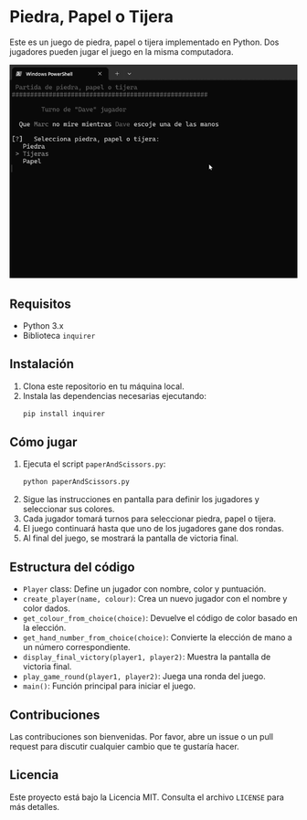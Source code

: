 # Piedra, Papel o Tijera

Este es un juego de piedra, papel o tijera implementado en Python. Dos jugadores pueden jugar el juego en la misma computadora.

![Piedra, Papel o Tijera!](paperAndScissors.gif "Piedra, Papel o Tijera")

## Requisitos 

- Python 3.x
- Biblioteca `inquirer`

## Instalación

1. Clona este repositorio en tu máquina local.
2. Instala las dependencias necesarias ejecutando:
    ```bash
    pip install inquirer 
    ```

## Cómo jugar

1. Ejecuta el script `paperAndScissors.py`:
    ```bash
    python paperAndScissors.py
    ```
2. Sigue las instrucciones en pantalla para definir los jugadores y seleccionar sus colores.
3. Cada jugador tomará turnos para seleccionar piedra, papel o tijera.
4. El juego continuará hasta que uno de los jugadores gane dos rondas.
5. Al final del juego, se mostrará la pantalla de victoria final.

## Estructura del código

- `Player` class: Define un jugador con nombre, color y puntuación.
- `create_player(name, colour)`: Crea un nuevo jugador con el nombre y color dados.
- `get_colour_from_choice(choice)`: Devuelve el código de color basado en la elección.
- `get_hand_number_from_choice(choice)`: Convierte la elección de mano a un número correspondiente.
- `display_final_victory(player1, player2)`: Muestra la pantalla de victoria final.
- `play_game_round(player1, player2)`: Juega una ronda del juego.
- `main()`: Función principal para iniciar el juego.

## Contribuciones

Las contribuciones son bienvenidas. Por favor, abre un issue o un pull request para discutir cualquier cambio que te gustaría hacer.

## Licencia

Este proyecto está bajo la Licencia MIT. Consulta el archivo `LICENSE` para más detalles.